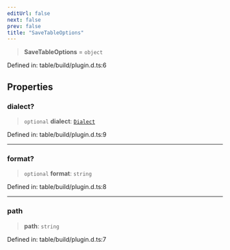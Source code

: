 ```yaml
---
editUrl: false
next: false
prev: false
title: "SaveTableOptions"
---
```


> **SaveTableOptions** = `object`

Defined in: table/build/plugin.d.ts:6

## Properties

### dialect?

> `optional` **dialect**: [`Dialect`](/reference/dpkit/dialect/)

Defined in: table/build/plugin.d.ts:9

***

### format?

> `optional` **format**: `string`

Defined in: table/build/plugin.d.ts:8

***

### path

> **path**: `string`

Defined in: table/build/plugin.d.ts:7
